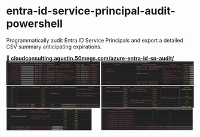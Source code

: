 # entra-id-service-principal-audit-powershell
Programmatically audit Entra ID Service Principals and export a detailed CSV summary anticipating expirations.

**[📕 cloudconsulting.agustin.50megs.com/azure-entra-id-sp-audit/](http://cloudconsulting.agustin.50megs.com/azure-entra-id-sp-audit/)**
![entraSPauditCSVsample.png](entraSPauditCSVsample.png)

